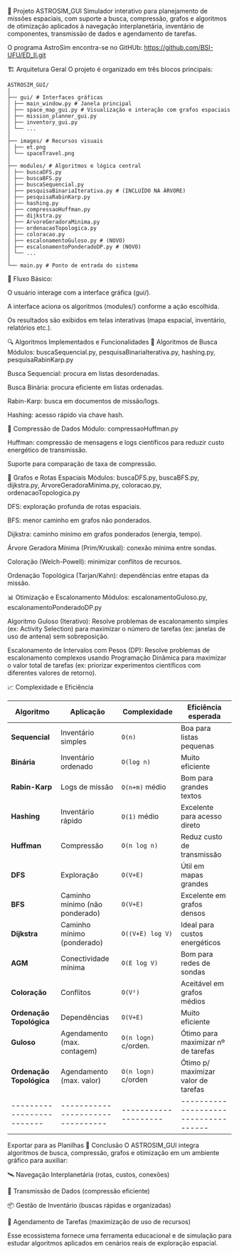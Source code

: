 🚀 Projeto ASTROSIM_GUI
Simulador interativo para planejamento de missões espaciais, com suporte a busca, compressão, grafos e algoritmos de otimização aplicados à navegação interplanetária, inventário de componentes, 
transmissão de dados e agendamento de tarefas.

O programa AstroSim encontra-se no GitHUb: https://github.com/BSI-UFU/ED_II.git

🏗️ Arquitetura Geral
O projeto é organizado em três blocos principais:
```
ASTROSIM_GUI/
│
├── gui/ # Interfaces gráficas
│ ├── main_window.py # Janela principal
│ ├── space_map_gui.py # Visualização e interação com grafos espaciais
│ ├── mission_planner_gui.py
│ ├── inventory_gui.py
│ └── ...
│
├── images/ # Recursos visuais
│ ├── et.png
│ └── spaceTravel.png
│
├── modules/ # Algoritmos e lógica central
│ ├── buscaDFS.py
│ ├── buscaBFS.py
│ ├── buscaSequencial.py
│ ├── pesquisaBinariaIterativa.py # (INCLUÍDO NA ÁRVORE)
│ ├── pesquisaRabinKarp.py
│ ├── hashing.py
│ ├── compressaoHuffman.py
│ ├── dijkstra.py
│ ├── ArvoreGeradoraMinima.py
│ ├── ordenacaoTopologica.py
│ ├── coloracao.py
│ ├── escalonamentoGuloso.py # (NOVO)
│ ├── escalonamentoPonderadoDP.py # (NOVO)
│ └── ...
│
└── main.py # Ponto de entrada do sistema
```
📌 Fluxo Básico:

O usuário interage com a interface gráfica (gui/).

A interface aciona os algoritmos (modules/) conforme a ação escolhida.

Os resultados são exibidos em telas interativas (mapa espacial, inventário, relatórios etc.).

🔍 Algoritmos Implementados e Funcionalidades
🔎 Algoritmos de Busca
Módulos: buscaSequencial.py, pesquisaBinariaIterativa.py, hashing.py, pesquisaRabinKarp.py

Busca Sequencial: procura em listas desordenadas.

Busca Binária: procura eficiente em listas ordenadas.

Rabin-Karp: busca em documentos de missão/logs.

Hashing: acesso rápido via chave hash.

📡 Compressão de Dados
Módulo: compressaoHuffman.py

Huffman: compressão de mensagens e logs científicos para reduzir custo energético de transmissão.

Suporte para comparação de taxa de compressão.

🌌 Grafos e Rotas Espaciais
Módulos: buscaDFS.py, buscaBFS.py, dijkstra.py, ArvoreGeradoraMinima.py, coloracao.py, ordenacaoTopologica.py

DFS: exploração profunda de rotas espaciais.

BFS: menor caminho em grafos não ponderados.

Dijkstra: caminho mínimo em grafos ponderados (energia, tempo).

Árvore Geradora Mínima (Prim/Kruskal): conexão mínima entre sondas.

Coloração (Welch-Powell): minimizar conflitos de recursos.

Ordenação Topológica (Tarjan/Kahn): dependências entre etapas da missão.

📊 Otimização e Escalonamento 
Módulos: escalonamentoGuloso.py, escalonamentoPonderadoDP.py

Algoritmo Guloso (Iterativo): Resolve problemas de escalonamento simples (ex: Activity Selection) para maximizar o número de tarefas (ex: janelas de uso de antena) sem sobreposição.

Escalonamento de Intervalos com Pesos (DP): Resolve problemas de escalonamento complexos usando Programação Dinâmica para maximizar o valor total de tarefas (ex: priorizar experimentos científicos 
com diferentes valores de retorno).

📈 Complexidade e Eficiência

| Algoritmo      	  | Aplicação                      | Complexidade       | Eficiência esperada                |
|-------------------------|--------------------------------|--------------------|------------------------------------|
| **Sequencial**  	  | Inventário simples             | `O(n)`             | Boa para listas pequenas           |
| **Binária**     	  | Inventário ordenado            | `O(log n)`         | Muito eficiente                    |
| **Rabin-Karp** 	  | Logs de missão                 | `O(n+m)` médio     | Bom para grandes textos            |
| **Hashing**    	  | Inventário rápido              | `O(1)` médio       | Excelente para acesso direto       |
| **Huffman**    	  | Compressão                     | `O(n log n)`       | Reduz custo de transmissão         |
| **DFS**         	  | Exploração                     | `O(V+E)`           | Útil em mapas grandes              |
| **BFS**         	  | Caminho mínimo (não ponderado) | `O(V+E)`           | Excelente em grafos densos         |
| **Dijkstra**     	  | Caminho mínimo (ponderado)     | `O((V+E) log V)`   | Ideal para custos energéticos      |
| **AGM**          	  | Conectividade mínima           | `O(E log V)`       | Bom para redes de sondas           |
| **Coloração**    	  | Conflitos                      | `O(V²)`            | Aceitável em grafos médios         |
| **Ordenação Topológica**| Dependências 	  	   | `O(V+E)` 	        | Muito eficiente                    |
| **Guloso**              | Agendamento (max. contagem)    |`O(n logn)` c/orden.| Ótimo para maximizar nº de tarefas |
| **Ordenação Topológica**| Agendamento (max. valor)	   |`O(n logn)` c/orden	| Ótimo p/ maximizar valor de tarefas|
|-------------------------|--------------------------------|--------------------|------------------------------------|

Exportar para as Planilhas
🎯 Conclusão
O ASTROSIM_GUI integra algoritmos de busca, compressão, grafos e otimização em um ambiente gráfico para auxiliar:

🛰️ Navegação Interplanetária (rotas, custos, conexões)

📡 Transmissão de Dados (compressão eficiente)

📦 Gestão de Inventário (buscas rápidas e organizadas)

📅 Agendamento de Tarefas (maximização de uso de recursos) 

Esse ecossistema fornece uma ferramenta educacional e de simulação para estudar algoritmos aplicados em cenários reais de exploração espacial.